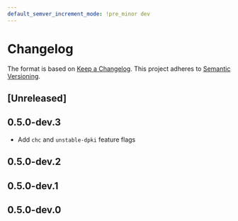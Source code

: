 ```yaml
---
default_semver_increment_mode: !pre_minor dev
---
```

# Changelog

The format is based on [Keep a Changelog](https://keepachangelog.com/en/1.0.0/). This project adheres to [Semantic Versioning](https://semver.org/spec/v2.0.0.html).

## \[Unreleased\]

## 0.5.0-dev.3

- Add `chc` and `unstable-dpki` feature flags

## 0.5.0-dev.2

## 0.5.0-dev.1

## 0.5.0-dev.0
